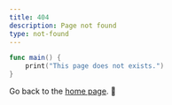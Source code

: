 ```yaml
---
title: 404
description: Page not found
type: not-found
---
```


```swift
func main() {
    print("This page does not exists.")
}
```

Go back to the <a href="https://swiftonserver.com/">home page</a>. 🤔

